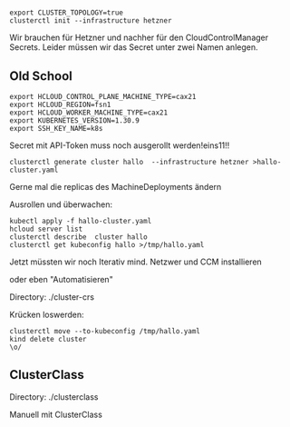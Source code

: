 #

~~~
export CLUSTER_TOPOLOGY=true
clusterctl init --infrastructure hetzner
~~~

Wir brauchen für Hetzner und nachher für den CloudControlManager Secrets.
Leider müssen wir das Secret unter zwei Namen anlegen.



## Old School

~~~
export HCLOUD_CONTROL_PLANE_MACHINE_TYPE=cax21
export HCLOUD_REGION=fsn1
export HCLOUD_WORKER_MACHINE_TYPE=cax21
export KUBERNETES_VERSION=1.30.9
export SSH_KEY_NAME=k8s
~~~

Secret mit API-Token muss noch ausgerollt werden!eins11!!

~~~
clusterctl generate cluster hallo  --infrastructure hetzner >hallo-cluster.yaml
~~~

Gerne mal die replicas des MachineDeployments ändern


Ausrollen und überwachen:

~~~
kubectl apply -f hallo-cluster.yaml
hcloud server list
clusterctl describe  cluster hallo
clusterctl get kubeconfig hallo >/tmp/hallo.yaml
~~~

Jetzt müssten wir noch Iterativ mind. Netzwer und CCM installieren

oder eben "Automatisieren"

Directory: ./cluster-crs

Krücken loswerden:

~~~
clusterctl move --to-kubeconfig /tmp/hallo.yaml
kind delete cluster
\o/
~~~

## ClusterClass

Directory: ./clusterclass

Manuell mit ClusterClass




